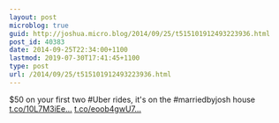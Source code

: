 ```yaml
---
layout: post
microblog: true
guid: http://joshua.micro.blog/2014/09/25/t515101912493223936.html
post_id: 40383
date: 2014-09-25T22:34:00+1100
lastmod: 2019-07-30T17:41:45+1100
type: post
url: /2014/09/25/t515101912493223936.html
---
```

$50 on your first two #Uber rides, it's on the #marriedbyjosh house [t.co/10L7M3iEe...](http://t.co/10L7M3iEeL) [t.co/eoob4gwU7...](http://t.co/eoob4gwU71)
